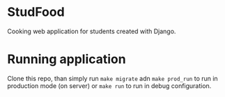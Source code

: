 # StudFood
Cooking web application for students created with Django.

# Running application
Clone this repo, than simply run `make migrate` adn `make prod_run` to run in production mode (on server) or `make run` to run in debug configuration.
